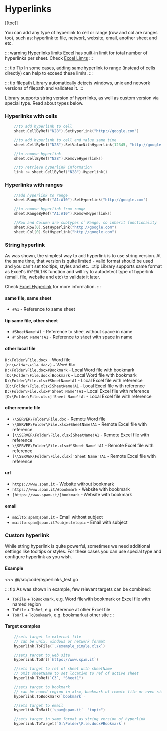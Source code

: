 # Hyperlinks
[[toc]]

You can add any type of hyperlink to cell or range (row and col are ranges too), such as: hyperlink to file, network, website, email, another sheet and etc. 

::: warning Hyperlinks limits
Excel has built-in limit for total number of hyperlinks per sheet. Check [Excel Limits](/guide/limits.md)
:::

::: tip Tip
In some cases, adding same hyperlink to range (instead of cells directly) can help to exceed these limits.
:::

::: tip filepath
Library automatically detects windows, unix and network versions of filepath and validates it.
:::

Library supports string version of hyperlinks, as well as custom version via special type. Read about types below.

### Hyperlinks with cells

```go
	//to add hyperlink to cell
	sheet.CellByRef("N28").SetHyperlink("http://google.com")

	//to add hyperlink to cell and value same time
	sheet.CellByRef("N28").SetValueWithHyperlink(12345, "http://google.com")

	//to remove hyperlink
	sheet.CellByRef("N28").RemoveHyperlink()

	//to retrieve hyperlink information
	link := sheet.CellByRef("N28").Hyperlink()
```

### Hyperlinks with ranges
```go
	//add hyperlink to range
	sheet.RangeByRef("A1:A10").SetHyperlink("http://google.com")

	//to remove hyperlink from range
	sheet.RangeByRef("A1:A10").RemoveHyperlink()

	//Row and Column are subtypes of Range, so inherit functionality
	sheet.Row(0).SetHyperlink("http://google.com")
	sheet.Col(0).SetHyperlink("http://google.com")
```

### String hyperlink
As was shown, the simplest way to add hyperlink is to use string version. At the same time, that version is quite limited - valid format should be used and you can't set tooltips, styles and etc. 
:::tip 
Library supports same format as Excel's `HYPERLINK` function and will try to autodetect type of hyperlink (email, file, website and etc) to validate it later. 

Check [Excel Hyperlink]( https://support.office.com/en-us/article/hyperlink-function-333c7ce6-c5ae-4164-9c47-7de9b76f577f) for more information.
:::

#### same file, same sheet
* `#A1` - Reference to same sheet  


#### tip same file, other sheet
* `#SheetName!A1` - Reference to sheet without space in name  
* `#'Sheet Name'!A1` - Reference to sheet with space in name  


#### other local file
`D:\Folder\File.docx` - Word file  
`[D:\Folder\File.docx]` - Word file  
`D:\Folder\File.docx#Bookmark` - Local Word file with bookmark  
`[D:\Folder\File.docx]Bookmark` - Local Word file with bookmark  
`D:\Folder\File.xlsx#SheetName!A1` - Local Excel file with reference  
`[D:\Folder\File.xlsx]SheetName!A1` - Local Excel file with reference  
`D:\Folder\File.xlsx#'Sheet Name'!A1` - Local Excel file with reference  
`[D:\Folder\File.xlsx]'Sheet Name'!A1` - Local Excel file with reference  


#### other remote file
* `\\SERVER\Folder\File.doc` - Remote Word file  
* `\\SERVER\Folder\File.xlsx#SheetName!A1` - Remote Excel file with reference  
* `[\\SERVER\Folder\File.xlsx]SheetName!A1` - Remote Excel file with reference  
* `\\SERVER\Folder\File.xlsx#'Sheet Name'!A1` - Remote Excel file with reference  
* `[\\SERVER\Folder\File.xlsx]'Sheet Name'!A1` - Remote Excel file with reference  


#### url
* `https://www.spam.it` - Website without bookmark  
* `https://www.spam.it/#bookmark` - Website with bookmark  
* `[https://www.spam.it/]bookmark` - Website with bookmark  


#### email
* `mailto:spam@spam.it` - Email without subject  
* `mailto:spam@spam.it?subject=topic` - Email with subject  


### Custom hyperlink
While string hyperlink is quite powerful, sometimes we need additional settings like tooltips or styles. For these cases you can use special type and configure hyperlink as you wish.

#### Example

<<< @/src/code/hyperlinks_test.go

::: tip
As was shown in example, few relevant targets can be combined:
* `ToFile` + `ToBookmark`, e.g. Word file with bookmark or Excel file with named region
* `ToFile` + `ToRef`, e.g. reference at other Excel file
* `ToUrl` + `ToBookmark`, e.g. bookmark at other site
::: 

#### Target examples
```go
	//sets target to external file
	// can be unix, windows or network format
	hyperlink.ToFile(`./example_simple.xlsx`)

	//sets target to web site
	hyperlink.ToUrl(`https://www.spam.it`)

	//sets target to ref of sheet with sheetName 
	// omit sheetName to set location to ref of active sheet
	hyperlink.ToRef(`C3`, "Sheet1")

	//sets target to bookmark 
	// can be named region in xlsx, bookmark of remote file or even site
	hyperlink.ToBookmark(`bookmark`)

	//sets target to email
	hyperlink.ToMail(`spam@spam.it`, "topic")

	//sets target in same format as string version of hyperlink
	hyperlink.ToTarget(`D:\Folder\File.docx#Bookmark`)
```
